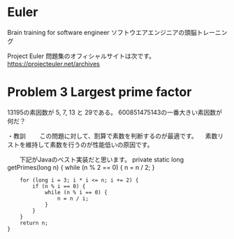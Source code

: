 # Euler
Brain training for software engineer ソフトウエアエンジニアの頭脳トレーニング

Project Euler 問題集のオフィシャルサイトは次です。
https://projecteuler.net/archives


# Problem 3 Largest prime factor

13195の素因数が 5, 7, 13 と 29である。
600851475143の一番大きい素因数が何だ？

・教訓
　　この問題に対して、割算で素数を判断するのが最適です。
 　素数リストを維持して素数を行うのが性能低いの原因です。

　　下記がJavaのベスト実装だと思います。
    private static long getPrimes(long n) {
        while (n % 2 == 0) {
            n = n / 2;
        }

        for (long i = 3; i * i <= n; i += 2) {
            if (n % i == 0) {
                while (n % i == 0) {
                    n = n / i;
                }
            }
        }
        return n;
    }
